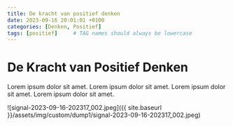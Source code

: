 ```yaml
---
title: De kracht van positief denken
date: 2023-09-16 20:01:01 +0100
categories: [Denken, Positief]
tags: [positief]     # TAG names should always be lowercase
---
```


# De Kracht van Positief Denken

Lorem ipsum dolor sit amet. Lorem ipsum dolor sit amet.
Lorem ipsum dolor sit amet.
Lorem ipsum dolor sit amet.

![signal-2023-09-16-202317_002.jpeg]({{ site.baseurl }}/assets/img/custom/dump1/signal-2023-09-16-202317_002.jpeg)
